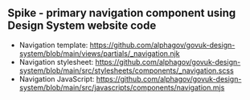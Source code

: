 ## Spike - primary navigation component using Design System website code

- Navigation template: https://github.com/alphagov/govuk-design-system/blob/main/views/partials/_navigation.njk
- Navigation stylesheet: https://github.com/alphagov/govuk-design-system/blob/main/src/stylesheets/components/_navigation.scss
- Navigation JavaScript: https://github.com/alphagov/govuk-design-system/blob/main/src/javascripts/components/navigation.mjs
